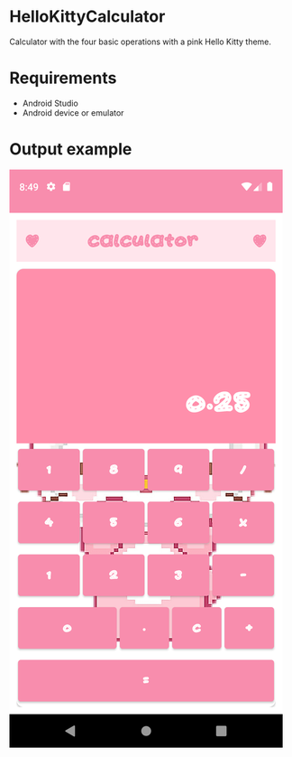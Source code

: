 # HelloKittyCalculator
Calculator with the four basic operations with a pink Hello Kitty theme.

# Requirements 

* Android Studio
* Android device or emulator

# Output example 

![Snap from app](Screenshot_20220814_174946.png)

